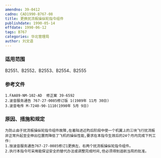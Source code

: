 ```yaml
---
amendno: 39-0412
cadno: CAD1990-B767-08
title: 更换扰流板操纵轮指令组件
publishdate: 1990-05-14
effdate: 1990-06-12
tags: B767
categories: 华北管理局
author: 刘文语
---
```


### 适用范围 
B2551、B2552、B2553、B2554、B2555

### 参考文件
    1.FAA89-NM-102-AD  修正案 39-6592 
    2.波音服务通告 767-27-0085修订版 1(1989年 11月 30日) 
    3.波音电传 M-7240-90-1110(1990年 5月 9日)


### 原因、措施和规定 
    为防止由于扰流板操纵轮指令组件故障,在着陆进近昀后阶段中使一个机翼上的三块飞行扰流板非正常升起至全伸出位置而降低了飞机的操纵性能,要求在本指令生效后的24个月内完成下列工作: 
    1.按波音服务通告767-27-0085修订1更换左、右两个扰流板操纵轮指令组件。 
    2.执行本指令可采用能保证安全的替代办法或调整完成时间,但必须得到适航当局的批准。

